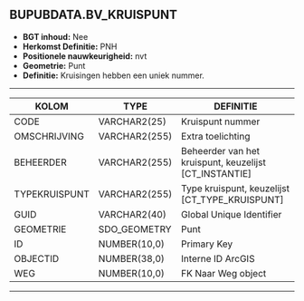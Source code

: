 ﻿## BUPUBDATA.BV_KRUISPUNT


* __BGT inhoud:__ Nee
* __Herkomst Definitie:__ PNH
* __Positionele nauwkeurigheid:__ nvt
* __Geometrie:__ Punt
* __Definitie:__ Kruisingen hebben een uniek nummer.



***

|KOLOM                               |TYPE              |DEFINITIE|
|------                              |----              |-----    |
|CODE                                |VARCHAR2(25)      |Kruispunt nummer|
|OMSCHRIJVING                        |VARCHAR2(255)     |Extra toelichting|
|BEHEERDER                           |VARCHAR2(255)     |Beheerder van het kruispunt, keuzelijst [CT_INSTANTIE]|
|TYPEKRUISPUNT                       |VARCHAR2(255)     |Type kruispunt, keuzelijst [CT_TYPE_KRUISPUNT]|
|GUID                                |VARCHAR2(40)      |Global Unique Identifier|
|GEOMETRIE                           |SDO_GEOMETRY      |Punt|
|ID                                  |NUMBER(10,0)      |Primary Key|
|OBJECTID                            |NUMBER(38,0)      |Interne ID ArcGIS|
|WEG                                 |NUMBER(10,0)      |FK Naar Weg object|

***
